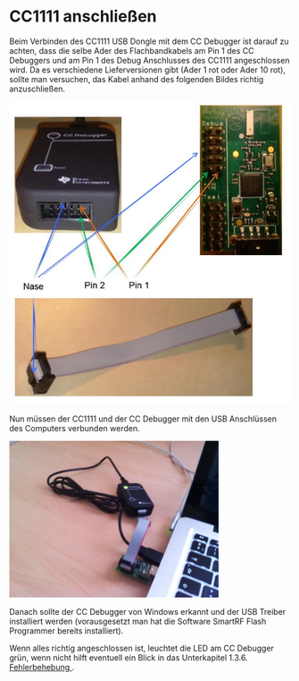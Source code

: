 # CC1111 anschließen


Beim Verbinden des CC1111 USB Dongle mit dem CC Debugger ist darauf zu achten, dass die selbe Ader des Flachbandkabels am Pin 1 des CC Debuggers und am Pin 1 des Debug Anschlusses des CC1111  angeschlossen wird. Da es verschiedene Lieferversionen gibt (Ader 1 rot oder Ader 10 rot), sollte man versuchen, das Kabel anhand des folgenden Bildes richtig anzuschließen.

![Kabelverbindung](../../images/enlite/Kabel.jpg)

Nun müssen der CC1111 und der CC Debugger mit den USB Anschlüssen des Computers verbunden werden.

![Anschluss an den Computer](../../images/enlite/verbinden.png)

Danach sollte der CC Debugger von Windows erkannt und der USB Treiber installiert werden (vorausgesetzt man hat die Software SmartRF Flash Programmer bereits installiert).

Wenn alles richtig angeschlossen ist, leuchtet die LED am CC Debugger grün, wenn nicht hilft eventuell ein Blick in das Unterkapitel 1.3.6. [Fehlerbehebung
](/fehlerbehebung.md).




